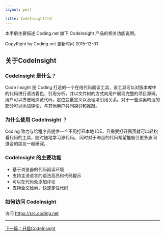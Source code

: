 ```yaml
---
layout: post

title: CodeInsight介绍
---
```


本手册主要描述 Coding.net 旗下 CodeInsight 产品的相关功能说明。


CopyRight by Coding.net  更新时间 2015-12-01

关于CodeInsight
--------

### CodeInsight 是什么？ ###

Code Insight 是 Coding 打造的一个在线代码阅读工具，该工具可以对版本库中的代码进行语法着色，引用分析，并以文件树的方式向用户展现完整的项目源码。
用户可以方便地浏览代码，定位变量定义以及理清引用关系。对于一些深奥晦涩的部分可以添加评论，与其他用户共同探讨和推敲。

### 为什么使用 CodeInsight ？ ###

Coding 致力与给程序员提供一个不用打开本地 IDE，只需要打开网页就可以轻松看代码的工具，随时随地学习源代码。
同时对于晦涩的代码希望能吸引更多志同道合的朋友一起研究。


### CodeInsight 的主要功能 ###

 - 基于浏览器的代码阅读环境
 - 支持主流语言的语法高亮和代码提示
 - 可以在代码处添加评论
 - 支持全文检索，快速定位代码

### 如何访问 CodeInsight ###

访问 https://src.coding.net 

---


  <div class="footer-nav">
  <div class="right-nav"><a href="/help/doc/codeinsight/getting-started.html">下一篇：开启CodeInsight</a><i class="fa fa-angle-right"></i></div>
  </div>
